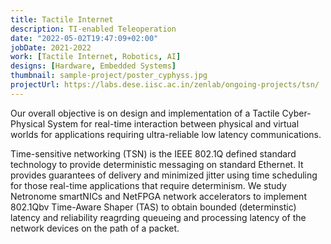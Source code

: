 ```yaml
---
title: Tactile Internet 
description: TI-enabled Teleoperation
date: "2022-05-02T19:47:09+02:00"
jobDate: 2021-2022
work: [Tactile Internet, Robotics, AI]
designs: [Hardware, Embedded Systems]
thumbnail: sample-project/poster_cyphyss.jpg
projectUrl: https://labs.dese.iisc.ac.in/zenlab/ongoing-projects/tsn/
---
```


Our overall objective is on design and implementation of a Tactile Cyber-Physical System for real-time interaction between physical and virtual worlds for applications requiring ultra-reliable low latency communications.

Time-sensitive networking (TSN) is the IEEE 802.1Q defined standard technology to provide deterministic messaging on standard Ethernet. It provides guarantees of delivery and minimized jitter using time scheduling for those real-time applications that require determinism. We study Netronome smartNICs and NetFPGA network accelerators to implement 802.1Qbv Time-Aware Shaper (TAS) to obtain bounded (determinstic) latency and reliability reagrding queueing and processing latency of the network devices on the path of a packet.
